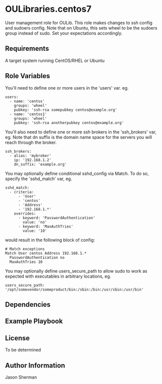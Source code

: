 OULibraries.centos7
=========

User management role for OULib. This role makes changes to ssh config and sudoers config.
Note that on Ubuntu, this sets wheel to be the sudoers group instead of sudo.
Set your expectations accordingly.

Requirements
------------

A target system running CentOS/RHEL or Ubuntu 

Role Variables
--------------

You'll need to define one or more users in the 'users' var. eg.

```
users:
  - name: 'centos'
    groups: 'wheel'
    pubkey: 'ssh-rsa somepubkey centos@example.org'
  - name: 'centos1'
    groups: 'wheel'
    pubkey: 'ssh-rsa anotherpubkey centos@example.org'
```

You'll also need to define one or more ssh brokers in the 'ssh_brokers' var, eg.
Note that dn suffix is the domain name space for the servers you will reach through the broker.

```
ssh_brokers:
  - alias: 'mybroker'
    ip: '192.168.1.2'
    dn_suffix: 'example.org'
```

You may optionally define conditional sshd_config via Match. To do so, specify the 'sshd_match' var, eg.

```
sshd_match:
  - criteria:
      - 'User'
      - 'centos'
      - 'Address'
      - '192.168.1.*'
    overrides:
      - keyword: 'PasswordAuthentication'
        value: 'no'
      - keyword: 'MaxAuthTries'
        value: '10'
```

would result in the following block of config:

```
# Match exceptions
Match User centos Address 192.168.1.*
  PasswordAuthentication no
  MaxAuthTries 10
```

You may optionally define users_secure_path to allow sudo to work as expected with executables in arbitrary locations, eg.

```
users_secure_path: '/opt/somevendor/someproduct/bin:/sbin:/bin:/usr/sbin:/usr/bin'
```

Dependencies
------------

Example Playbook
----------------

License
-------

To be determined

Author Information
------------------

Jason Sherman

